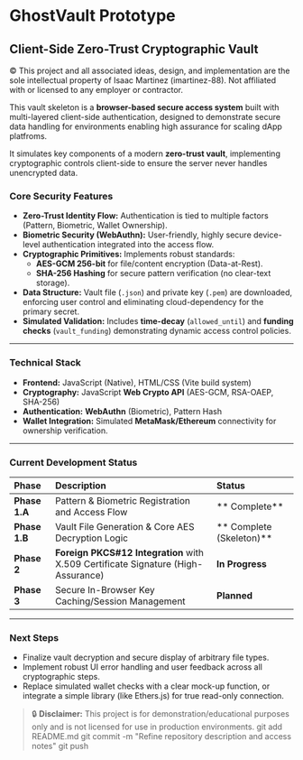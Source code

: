 # GhostVault Prototype 
## Client-Side Zero-Trust Cryptographic Vault

© This project and all associated ideas, design, and implementation are the sole intellectual property of Isaac Martinez (imartinez-88). Not affiliated with or licensed to any employer or contractor.

This vault skeleton is a **browser-based secure access system** built with multi-layered client-side authentication, designed to demonstrate secure data handling for environments enabling high assurance for scaling dApp platfroms.

It simulates key components of a modern **zero-trust vault**, implementing cryptographic controls client-side to ensure the server never handles unencrypted data.

### Core Security Features
* **Zero-Trust Identity Flow:** Authentication is tied to multiple factors (Pattern, Biometric, Wallet Ownership).
* **Biometric Security (WebAuthn):** User-friendly, highly secure device-level authentication integrated into the access flow.
* **Cryptographic Primitives:** Implements robust standards:
    * **AES-GCM 256-bit** for file/content encryption (Data-at-Rest).
    * **SHA-256 Hashing** for secure pattern verification (no clear-text storage).
* **Data Structure:** Vault file (`.json`) and private key (`.pem`) are downloaded, enforcing user control and eliminating cloud-dependency for the primary secret.
* **Simulated Validation:** Includes **time-decay** (`allowed_until`) and **funding checks** (`vault_funding`) demonstrating dynamic access control policies.

---
### Technical Stack
* **Frontend:** JavaScript (Native), HTML/CSS (Vite build system)
* **Cryptography:** JavaScript **Web Crypto API** (AES-GCM, RSA-OAEP, SHA-256)
* **Authentication:** **WebAuthn** (Biometric), Pattern Hash
* **Wallet Integration:** Simulated **MetaMask/Ethereum** connectivity for ownership verification.

---
### Current Development Status

| Phase | Description | Status |
| :--- | :--- | :--- |
| **Phase 1.A** | Pattern & Biometric Registration and Access Flow | ** Complete** |
| **Phase 1.B** | Vault File Generation & Core AES Decryption Logic | ** Complete (Skeleton)** |
| **Phase 2** | **Foreign PKCS#12 Integration** with X.509 Certificate Signature (High-Assurance) | **In Progress** |
| **Phase 3** | Secure In-Browser Key Caching/Session Management | **Planned** |

---
### Next Steps
* Finalize vault decryption and secure display of arbitrary file types.
* Implement robust UI error handling and user feedback across all cryptographic steps.
* Replace simulated wallet checks with a clear mock-up function, or integrate a simple library (like Ethers.js) for true read-only connection.

> 🔒 **Disclaimer:** This project is for demonstration/educational purposes only and is not licensed for use in production environments.
> git add README.md
git commit -m "Refine repository description and access notes"
git push
